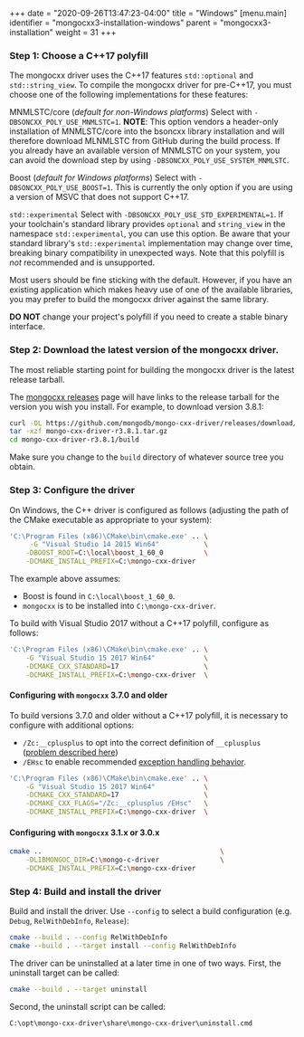+++
date = "2020-09-26T13:47:23-04:00"
title = "Windows"
[menu.main]
  identifier = "mongocxx3-installation-windows"
  parent = "mongocxx3-installation"
  weight = 31
+++

### Step 1: Choose a C++17 polyfill

The mongocxx driver uses the C++17 features `std::optional` and
`std::string_view`. To compile the mongocxx driver for pre-C++17, you
must choose one of the following implementations for these features:

   MNMLSTC/core (*default for non-Windows platforms*)
     Select with `-DBSONCXX_POLY_USE_MNMLSTC=1`.  **NOTE**: This option
     vendors a header-only installation of MNMLSTC/core into the bsoncxx
     library installation and will therefore download MLNMLSTC from GitHub
     during the build process. If you already have an available version of
     MNMLSTC on your system, you can avoid the download step by using
     `-DBSONCXX_POLY_USE_SYSTEM_MNMLSTC`.

   Boost (*default for Windows platforms*)
     Select with `-DBSONCXX_POLY_USE_BOOST=1`. This is currently the
     only option if you are using a version of MSVC that does not support
     C++17.

   `std::experimental`
     Select with `-DBSONCXX_POLY_USE_STD_EXPERIMENTAL=1`. If your
     toolchain's standard library provides `optional` and
     `string_view` in the namespace `std::experimental`, you can use
     this option. Be aware that your standard library's
     `std::experimental` implementation may change over time,
     breaking binary compatibility in unexpected ways. Note that this
     polyfill is *not* recommended and is unsupported.

Most users should be fine sticking with the default. However, if you
have an existing application which makes heavy use of one of the
available libraries, you may prefer to build the mongocxx driver
against the same library.

**DO NOT** change your project's polyfill if you need to create a
stable binary interface.

### Step 2: Download the latest version of the mongocxx driver.

The most reliable starting point for building the mongocxx driver is the latest
release tarball.

The [mongocxx releases](https://github.com/mongodb/mongo-cxx-driver/releases)
page will have links to the release tarball for the version you wish you install.  For
example, to download version 3.8.1:

```sh
curl -OL https://github.com/mongodb/mongo-cxx-driver/releases/download/r3.8.1/mongo-cxx-driver-r3.8.1.tar.gz
tar -xzf mongo-cxx-driver-r3.8.1.tar.gz
cd mongo-cxx-driver-r3.8.1/build
```

Make sure you change to the `build` directory of whatever source tree you
obtain.

### Step 3: Configure the driver

On Windows, the C++ driver is configured as follows (adjusting the path of the CMake executable as appropriate to your system):

```sh
'C:\Program Files (x86)\CMake\bin\cmake.exe' .. \
     -G "Visual Studio 14 2015 Win64"           \
    -DBOOST_ROOT=C:\local\boost_1_60_0          \
    -DCMAKE_INSTALL_PREFIX=C:\mongo-cxx-driver
```

The example above assumes:

* Boost is found in `C:\local\boost_1_60_0`.
* `mongocxx` is to be installed into `C:\mongo-cxx-driver`.

To build with Visual Studio 2017 without a C++17 polyfill, configure as follows:

```sh
'C:\Program Files (x86)\CMake\bin\cmake.exe' .. \
    -G "Visual Studio 15 2017 Win64"            \
    -DCMAKE_CXX_STANDARD=17                     \
    -DCMAKE_INSTALL_PREFIX=C:\mongo-cxx-driver  \
```

#### Configuring with `mongocxx` 3.7.0 and older

To build versions 3.7.0 and older without a C++17 polyfill, it is necessary to configure with additional options:
- `/Zc:__cplusplus` to opt into the correct definition of `__cplusplus` ([problem described here](https://devblogs.microsoft.com/cppblog/msvc-now-correctly-reports-__cplusplus/))
- `/EHsc` to enable recommended [exception handling behavior](https://learn.microsoft.com/en-us/cpp/build/reference/eh-exception-handling-model?view=msvc-170).

```sh
'C:\Program Files (x86)\CMake\bin\cmake.exe' .. \
    -G "Visual Studio 15 2017 Win64"            \
    -DCMAKE_CXX_STANDARD=17                     \
    -DCMAKE_CXX_FLAGS="/Zc:__cplusplus /EHsc"   \
    -DCMAKE_INSTALL_PREFIX=C:\mongo-cxx-driver  \
```

#### Configuring with `mongocxx` 3.1.x or 3.0.x

```sh
cmake ..                                            \
    -DLIBMONGOC_DIR=C:\mongo-c-driver               \
    -DCMAKE_INSTALL_PREFIX=C:\mongo-cxx-driver
```

### Step 4: Build and install the driver

Build and install the driver. Use `--config` to select a build configuration (e.g. `Debug`, `RelWithDebInfo`, `Release`):

```sh
cmake --build . --config RelWithDebInfo
cmake --build . --target install --config RelWithDebInfo
```

The driver can be uninstalled at a later time in one of two ways.  First,
the uninstall target can be called:

```sh
cmake --build . --target uninstall
```

Second, the uninstall script can be called:

```sh
C:\opt\mongo-cxx-driver\share\mongo-cxx-driver\uninstall.cmd
```
